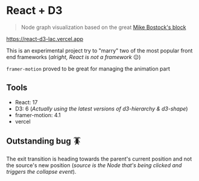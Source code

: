 # React + D3

> Node graph visualization based on the great [Mike Bostock's block](https://bl.ocks.org/mbostock/4339083)

<https://react-d3-lac.vercel.app>

This is an experimental project try to "marry" two of
the most popular front end frameworks (_alright, React is not a framework_ 😑)

`framer-motion` proved to be great for managing the animation part

## Tools

* React: 17
* D3: 6 (_Actually using the latest versions of d3-hierarchy & d3-shape_)
* framer-motion: 4.1
* vercel

## Outstanding bug 🪳

The exit transition is heading towards the parent's current position and not the
source's new position
(_source is the Node that's being clicked and triggers
the collapse event_).
